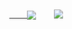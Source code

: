 <div style="display: flex; justify-content: center; padding: 50px;"><br>
  <a href="https://github.com/anuraghazra/github-readme-stats" >&nbsp&nbsp&nbsp&nbsp&nbsp&nbsp&nbsp
    <img align="center" src="https://github-readme-stats.vercel.app/api?username=VitorTavar3s&show_icons=true&theme=transparent" />
  </a>&nbsp&nbsp&nbsp&nbsp&nbsp&nbsp&nbsp&nbsp
  <a href="https://github.com/anuraghazra/convoychat">
    <img align="center" src="https://github-readme-stats.vercel.app/api/top-langs/?username=VitorTavar3s&theme=transparent&layout=compact&langs_count=6" />
  </a>
</div>
